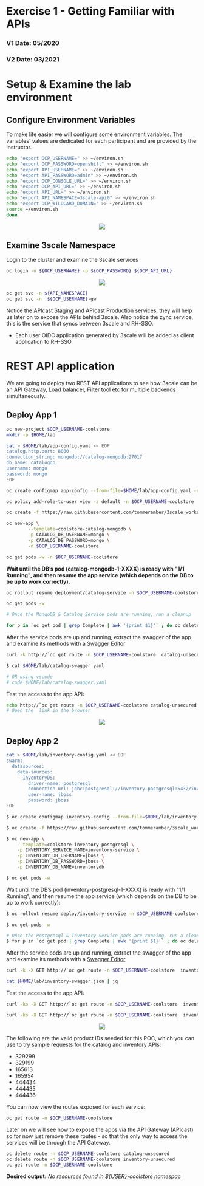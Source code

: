 # Exercise 1 - Getting Familiar with APIs
### V1 Date: 05/2020
### V2 Date: 03/2021



# Setup & Examine the lab environment
## Configure Environment Variables
To make life easier we will configure some environment variables.
The variables' values are dedicated for each participant and are provided by the instructor.

```bash
echo "export OCP_USERNAME=" >> ~/environ.sh
echo "export OCP_PASSWORD=openshift" >> ~/environ.sh
echo "export API_USERNAME=" >> ~/environ.sh
echo "export API_PASSWORD=admin" >> ~/environ.sh
echo "export OCP_CONSOLE_URL=" >> ~/environ.sh
echo "export OCP_API_URL=" >> ~/environ.sh
echo "export API_URL=" >> ~/environ.sh
echo "export API_NAMESPACE=3scale-api0" >> ~/environ.sh
echo "export OCP_WILDCARD_DOMAIN=" >> ~/environ.sh
source ~/environ.sh
done
```
<p align="center">
  <img src="https://user-images.githubusercontent.com/60185557/114383956-cd7f3e00-9b96-11eb-9903-b2b5f30f39b5.png">
</p>

## Examine 3scale Namespace
Login to the cluster and examine the 3scale services

```bash
oc login -u ${OCP_USERNAME} -p ${OCP_PASSWORD} ${OCP_API_URL}
```
<p align="center">
  <img src="https://user-images.githubusercontent.com/60185557/114384917-01a72e80-9b98-11eb-9ed2-163ba5a7a56d.png">
</p>

```bash
oc get svc -n ${API_NAMESPACE}
oc get svc -n  ${OCP_USERNAME}-gw
```

Notice the APIcast Staging and APIcast Production services, they will help us later on to expose the APIs behind 3scale.
Also notice the zync service, this is the service that syncs between 3scale and RH-SSO.
* Each user OIDC application generated by 3scale will be added as client application to RH-SSO

# REST API application
We are going to deploy two REST API applications to see how 3scale can be an API Gateway, Load balancer, Filter tool etc for multiple backends simultaneously.

## Deploy App 1
```bash
oc new-project $OCP_USERNAME-coolstore
mkdir -p $HOME/lab

cat > $HOME/lab/app-config.yaml << EOF
catalog.http.port: 8080
connection_string: mongodb://catalog-mongodb:27017
db_name: catalogdb
username: mongo
password: mongo
EOF

oc create configmap app-config --from-file=$HOME/lab/app-config.yaml -n $OCP_USERNAME-coolstore

oc policy add-role-to-user view -z default -n $OCP_USERNAME-coolstore

oc create -f https://raw.githubusercontent.com/tommeramber/3scale_workshop_materials/master/coolstore-catalog-mongodb-persistent.yaml -n $OCP_USERNAME-coolstore

oc new-app \
        --template=coolstore-catalog-mongodb \
        -p CATALOG_DB_USERNAME=mongo \
        -p CATALOG_DB_PASSWORD=mongo \
        -n $OCP_USERNAME-coolstore

oc get pods -w -n $OCP_USERNAME-coolstore
```

**Wait until the DB’s pod (catalog-mongodb-1-XXXX) is ready with "1/1 Running", and then resume the app service (which depends on the DB to be up to work correctly).**

```bash
oc rollout resume deployment/catalog-service -n $OCP_USERNAME-coolstore

oc get pods -w

# Once the MongoDB & Catalog Service pods are running, run a cleanup

for p in `oc get pod | grep Complete | awk '{print $1}'` ; do oc delete pod $p ; done
```

After the service pods are up and running, extract the swagger of the app and examine its methods with a [Swagger Editor](https://editor.swagger.io/)

```bash
curl -k http://`oc get route -n $OCP_USERNAME-coolstore  catalog-unsecured --template {{.spec.host}}`/docs/coolstore-catalog-microservice-swagger.yaml > $HOME/lab/catalog-swagger.yaml

$ cat $HOME/lab/catalog-swagger.yaml 

# OR using vscode
# code $HOME/lab/catalog-swagger.yaml
```

Test the access to the app API:
```bash
echo http://`oc get route -n $OCP_USERNAME-coolstore catalog-unsecured --template {{.spec.host}}`
# Open the  link in the browser
```

<p align="center">
  <img src="https://user-images.githubusercontent.com/60185557/114385678-f99bbe80-9b98-11eb-9d6b-99ec0979f294.png">
</p>

## Deploy App 2
```bash
cat > $HOME/lab/inventory-config.yaml << EOF
swarm:
  datasources:
    data-sources:
      InventoryDS:
        driver-name: postgresql
        connection-url: jdbc:postgresql://inventory-postgresql:5432/inventorydb
        user-name: jboss
        password: jboss
EOF

$ oc create configmap inventory-config --from-file=$HOME/lab/inventory-config.yaml -n ${OCP_USERNAME}-coolstore

$ oc create -f https://raw.githubusercontent.com/tommeramber/3scale_workshop_materials/master/coolstore-inventory-persistent.yaml -n $OCP_USERNAME-coolstore

$ oc new-app \
    --template=coolstore-inventory-postgresql \
    -p INVENTORY_SERVICE_NAME=inventory-service \
    -p INVENTORY_DB_USERNAME=jboss \
    -p INVENTORY_DB_PASSWORD=jboss \
    -p INVENTORY_DB_NAME=inventorydb

$ oc get pods -w 
```

Wait until the DB’s pod (inventory-postgresql-1-XXXX) is ready with "1/1 Running", and then resume the app service (which depends on the DB to be up to work correctly):

```bash
$ oc rollout resume deploy/inventory-service -n $OCP_USERNAME-coolstore

$ oc get pods -w

# Once the Postgresql & Inventory Service pods are running, run a cleanup
$ for p in `oc get pod | grep Complete | awk '{print $1}'` ; do oc delete pod $p ; done
```

After the service pods are up and running, extract the swagger of the app and examine its methods with a [Swagger Editor](https://editor.swagger.io/)

```bash
curl -k -X GET http://`oc get route -n $OCP_USERNAME-coolstore  inventory-unsecured --template {{.spec.host}}`/swagger.json > $HOME/lab/inventory-swagger.json

cat $HOME/lab/inventory-swagger.json | jq
```

Test the access to the app API:

```bash
curl -ks -X GET http://`oc get route -n $OCP_USERNAME-coolstore  inventory-unsecured --template {{.spec.host}}`/inventory/165613 | python -m json.tool

curl -ks -X GET http://`oc get route -n $OCP_USERNAME-coolstore  inventory-unsecured --template {{.spec.host}}`/inventory/329299 | python -m json.tool
```


<p align="center">
  <img src="https://user-images.githubusercontent.com/60185557/114386145-847cb900-9b99-11eb-9c9d-901220ed75ca.png">
</p>

The following are the valid product IDs seeded for this POC, which you can use to try sample requests for the catalog and inventory APIs:
* 329299
* 329199
* 165613
* 165954
* 444434
* 444435
* 444436

You can now view the routes exposed for each service:

```bash
oc get route -n $OCP_USERNAME-coolstore
```

Later on we will see how to expose the apps via the API Gateway (APIcast) so for now just remove these routes - so that the only way to access the services will be through the API Gateway.

```bash
oc delete route -n $OCP_USERNAME-coolstore catalog-unsecured
oc delete route -n $OCP_USERNAME-coolstore inventory-unsecured
oc get route -n $OCP_USERNAME-coolstore
```

**Desired output:**
*No resources found in ${USER}-coolstore namespac*
